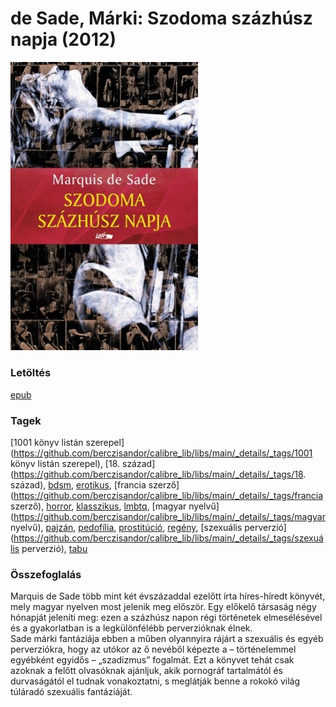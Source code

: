 # <a name="id_1216">de Sade, Márki: Szodoma százhúsz napja (2012)</a>
<img src="https://github.com/BercziSandor/calibre_lib/raw/main/libs/main/de%20Sade%2C%20Marki/Szodoma%20szazhusz%20napja%20%281216%29/cover.jpg" alt="cover" width="300"/>

### Letöltés
[epub](https://github.com/BercziSandor/calibre_lib/raw/main/libs/main/de%20Sade%2C%20Marki/Szodoma%20szazhusz%20napja%20%281216%29/Szodoma%20szazhusz%20napja%20-%20de%20Sade%2C%20Marki.epub)

### Tagek
[1001 könyv listán szerepel](https://github.com/berczisandor/calibre_lib/libs/main/_details/_tags/1001 könyv listán szerepel), [18. század](https://github.com/berczisandor/calibre_lib/libs/main/_details/_tags/18. század), [bdsm](https://github.com/berczisandor/calibre_lib/libs/main/_details/_tags/bdsm), [erotikus](https://github.com/berczisandor/calibre_lib/libs/main/_details/_tags/erotikus), [francia szerző](https://github.com/berczisandor/calibre_lib/libs/main/_details/_tags/francia szerző), [horror](https://github.com/berczisandor/calibre_lib/libs/main/_details/_tags/horror), [klasszikus](https://github.com/berczisandor/calibre_lib/libs/main/_details/_tags/klasszikus), [lmbtq](https://github.com/berczisandor/calibre_lib/libs/main/_details/_tags/lmbtq), [magyar nyelvű](https://github.com/berczisandor/calibre_lib/libs/main/_details/_tags/magyar nyelvű), [pajzán](https://github.com/berczisandor/calibre_lib/libs/main/_details/_tags/pajzán), [pedofília](https://github.com/berczisandor/calibre_lib/libs/main/_details/_tags/pedofília), [prostitúció](https://github.com/berczisandor/calibre_lib/libs/main/_details/_tags/prostitúció), [regény](https://github.com/berczisandor/calibre_lib/libs/main/_details/_tags/regény), [szexuális perverzió](https://github.com/berczisandor/calibre_lib/libs/main/_details/_tags/szexuális perverzió), [tabu](https://github.com/berczisandor/calibre_lib/libs/main/_details/_tags/tabu)

### Összefoglalás
<div>
<p>Marquis de Sade több mint két évszázaddal ezelőtt írta híres-híredt könyvét, mely magyar nyelven most jelenik meg először. Egy előkelő társaság négy hónapját jeleníti meg: ezen a százhúsz napon régi történetek elmesélésével és a gyakorlatban is a legkülönfélébb perverzióknak élnek.<br>Sade márki fantáziája ebben a műben olyannyira rájárt a szexuális és egyéb perverziókra, hogy az utókor az ő nevéből képezte a – történelemmel egyébként egyidős – „szadizmus” fogalmát. Ezt a könyvet tehát csak azoknak a felőtt olvasóknak ajánljuk, akik pornográf tartalmától és durvaságától el tudnak vonakoztatni, s meglátják benne a rokokó világ túláradó szexuális fantáziáját.</p></div>


